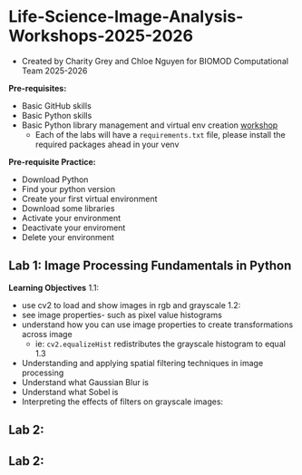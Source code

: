 # Life-Science-Image-Analysis-Workshops-2025-2026

- Created by Charity Grey and Chloe Nguyen for BIOMOD Computational Team 2025-2026

**Pre-requisites:**

- Basic GitHub skills
- Basic Python skills
- Basic Python library management and virtual env creation [workshop](https://www.youtube.com/watch?v=Y21OR1OPC9A)
  - Each of the labs will have a `requirements.txt` file, please install the required packages ahead in your venv

**Pre-requisite Practice:**

- Download Python
- Find your python version
- Create your first virtual environment
- Download some libraries
- Activate your environment
- Deactivate your enviroment
- Delete your environment

## Lab 1: Image Processing Fundamentals in Python
**Learning Objectives**
1.1:
- use cv2 to load and show images in rgb and grayscale
1.2: 
- see image properties- such as pixel value histograms
- understand how you can use image properties to create transformations across image
  - ie: `cv2.equalizeHist` redistributes the grayscale histogram to equal
1.3
- Understanding and applying spatial filtering techniques in image processing
- Understand what Gaussian Blur is
- Understand what Sobel is  
- Interpreting the effects of filters on grayscale images:



## Lab 2:

## Lab 2:
